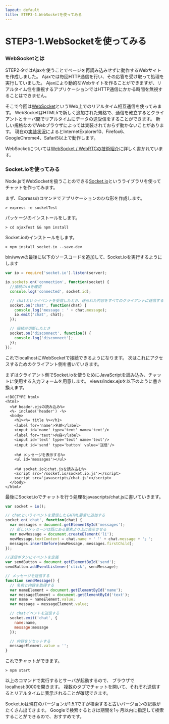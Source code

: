 ```yaml
---
layout: default
title: STEP3-1.WebSocketを使ってみる
---
```

# STEP3-1.WebSocketを使ってみる

### WebSocketとは
STEP2-9ではAjaxを使うことでページを再読み込みせずに動作するWebサイトを作成しました。
Ajaxでは毎回HTTP通信を行い、その応答を受け取って処理を実行していました。
Ajaxにより動的なWebサイトを作ることができますが、リアルタイム性を重視するアプリケーションではHTTP通信にかかる時間を無視することはできません。

そこで今回は[WebSocket](http://ja.wikipedia.org/wiki/WebSocket)というWeb上でのリアルタイム相互通信を使ってみます。
WebSocketはHTML5で新しく追加された規格で、通信を確立するとクライアントとサーバ間でリアルタイムにデータの送受信をすることができます。
新しい規格なのでWebブラウザによっては実装されておらず動かないことがあります。
現在の[実装状況](http://ja.wikipedia.org/wiki/WebSocket#.E5.AE.9F.E8.A3.85.E7.8A.B6.E6.B3.81)によるとInternetExplorer10、Firefox6、GoogleChrome4、Safari5以上で動作します。

WebSocketについては[WebSocket / WebRTCの技術紹介](http://www.slideshare.net/mawarimichi/websocketwebrtc?qid=32be5242-8125-4949-abd9-9543000c397a&v=qf1&b=&from_search=12)に詳しく書かれています。

### Socket.ioを使ってみる
Node.jsでWebSocketを扱うことのできる[Socket.io](http://socket.io)というライブラリを使ってチャットを作ってみます。

まず、Expressのコマンドでアプリケーションのひな形を作成します。

```
> express -e socketTest
```

パッケージのインストールをします。

```
> cd ajaxTest && npm install
```

Socket.ioのインストールをします。

```
> npm install socket.io --save-dev
```

bin/wwwの最後に以下のソースコードを追加して、Socket.ioを実行するようにします

```js
var io = require('socket.io').listen(server);

io.sockets.on('connection', function(socket) {
  //接続のidを確認
  console.log('connected', socket.id);

  // chatというイベントを受信したとき、送られた内容をすべてのクライアントに送信する
  socket.on('chat', function(chat) {
    console.log('message : ' + chat.message);
    io.emit('chat', chat);
  });

  // 接続が切断したとき
  socket.on('disconnect', function() {
    console.log('disconnect');
  });
});
```
これでlocalhostにWebSocketで接続できるようになります。
次はこれにアクセスするためのクライアント側を書いていきます。

まずはクライアント側でSocket.ioを使うためにJavaScriptを読み込み、チャットに使用する入力フォームを用意します。
views/index.ejsを以下のように書き換えます。

```ejs
<!DOCTYPE html>
<html>
  <%# header.ejsの読み込み%>
  <%- include('header') -%>
  <body>
    <h1><%= title %></h1>
    <label for='name'>名前</label>
    <input id='name' type='text' name='text'/>
    <label for='text'>内容</label>
    <input id='text' type='text' name='text'/>
    <input id='send' type='button' value='送信'/>

    <%# メッセージを表示する%>
    <ul id='messages'></ul>

    <%# socket.ioとchat.jsを読み込む%>
    <script src='/socket.io/socket.io.js'></script>
    <script src='javascripts/chat.js'></script>
  </body>
</html>

```
最後にSocket.ioでチャットを行う処理をjavascripts/chat.jsに書いていきます。

```js
var socket = io();

// chatというイベントを受信したらHTML要素に追加する
socket.on('chat', function(chat) {
  var messages = document.getElementById('messages');
  // 新しいメッセージは既にある要素より上に表示させる
  var newMessage = document.createElement('li');
  newMessage.textContent = chat.name + '「' + chat.message + '」';
  messages.insertBefore(newMessage, messages.firstChild);
});

//送信ボタンにイベントを定義
var sendButton = document.getElementById('send');
sendButton.addEventListener('click', sendMessage);

// メッセージを送信する
function sendMessage() {
  // 名前と内容を取得する
  var nameElement = document.getElementById('name');
  var messageElement = document.getElementById('text');
  var name = nameElement.value;
  var message = messageElement.value;

  // chatイベントを送信する
  socket.emit('chat', {
    name:name,
    message:message
  });

  // 内容をリセットする
  messageElement.value = '';
}
```
これでチャットができます。

```
> npm start
```
以上のコマンドで実行するとサーバが起動するので、
ブラウザでlocalhost:3000を開きます。
複数のタブでチャットを開いて、それぞれ送信するとリアルタイムに表示されることが確認できます。

Socket.ioは現在のバージョンが1.5.1ですが検索すると古いバージョンの記事がたくさん出てきます。
Googleで検索するときは期間を1ヶ月以内に指定して検索することができるので、おすすめです。
